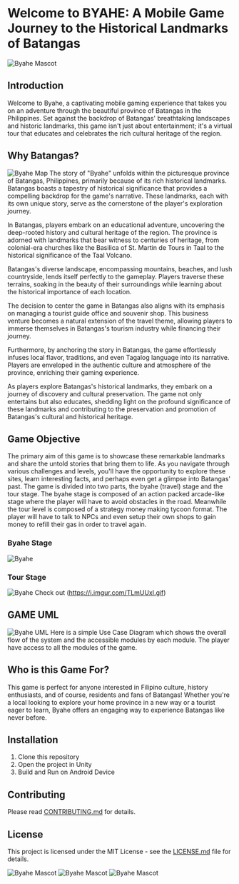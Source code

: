 # Welcome to BYAHE: A Mobile Game Journey to the Historical Landmarks of Batangas
![Byahe Mascot](https://i.imgur.com/VQsxnnO.png)
## Introduction
Welcome to Byahe, a captivating mobile gaming experience that takes you on an adventure through the beautiful province of Batangas in the Philippines. Set against the backdrop of Batangas' breathtaking landscapes and historic landmarks, this game isn't just about entertainment; it's a virtual tour that educates and celebrates the rich cultural heritage of the region.

## Why Batangas?
![Byahe Map](https://i.imgur.com/5CiIdGV.png)
The story of "Byahe" unfolds within the picturesque province of Batangas, Philippines, primarily because of its rich historical landmarks. Batangas boasts a tapestry of historical significance that provides a compelling backdrop for the game's narrative. These landmarks, each with its own unique story, serve as the cornerstone of the player's exploration journey.

In Batangas, players embark on an educational adventure, uncovering the deep-rooted history and cultural heritage of the region. The province is adorned with landmarks that bear witness to centuries of heritage, from colonial-era churches like the Basilica of St. Martin de Tours in Taal to the historical significance of the Taal Volcano.

Batangas's diverse landscape, encompassing mountains, beaches, and lush countryside, lends itself perfectly to the gameplay. Players traverse these terrains, soaking in the beauty of their surroundings while learning about the historical importance of each location.

The decision to center the game in Batangas also aligns with its emphasis on managing a tourist guide office and souvenir shop. This business venture becomes a natural extension of the travel theme, allowing players to immerse themselves in Batangas's tourism industry while financing their journey.

Furthermore, by anchoring the story in Batangas, the game effortlessly infuses local flavor, traditions, and even Tagalog language into its narrative. Players are enveloped in the authentic culture and atmosphere of the province, enriching their gaming experience.

As players explore Batangas's historical landmarks, they embark on a journey of discovery and cultural preservation. The game not only entertains but also educates, shedding light on the profound significance of these landmarks and contributing to the preservation and promotion of Batangas's cultural and historical heritage.

## Game Objective
The primary aim of this game is to showcase these remarkable landmarks and share the untold stories that bring them to life. As you navigate through various challenges and levels, you'll have the opportunity to explore these sites, learn interesting facts, and perhaps even get a glimpse into Batangas' past. The game is divided into two parts, the byahe (travel) stage and the tour stage.  The byahe stage is composed of an action packed arcade-like stage where the player will have to avoid obstacles in the road. Meanwhile the tour level is composed of a strategy money making tycoon format. The player will have to talk to NPCs and even setup their own shops to gain money to refill their gas in order to travel again.

### Byahe Stage
![Byahe](https://i.imgur.com/Wje32vr.gif)
### Tour Stage
![Byahe](https://i.imgur.com/TLmUUxI.gif)
Check out (https://i.imgur.com/TLmUUxI.gif)

## GAME UML
![Byahe UML](https://i.imgur.com/lyjEZX0.png)
Here is a simple Use Case Diagram which shows the overall flow of the system and the accessible modules by each module. The player have access to all the modules of the game.

## Who is this Game For?
This game is perfect for anyone interested in Filipino culture, history enthusiasts, and of course, residents and fans of Batangas! Whether you're a local looking to explore your home province in a new way or a tourist eager to learn, Byahe offers an engaging way to experience Batangas like never before.

## Installation
1. Clone this repository
2. Open the project in Unity
3. Build and Run on Android Device

## Contributing
Please read [CONTRIBUTING.md](CONTRIBUTING.md) for details.

## License
This project is licensed under the MIT License - see the [LICENSE.md](LICENSE.md) file for details.


![Byahe Mascot](https://i.imgur.com/wOrEnoK.png)
![Byahe Mascot](https://i.imgur.com/buvmmtE.png)
![Byahe Mascot](https://i.imgur.com/mYGgRfN.png)
